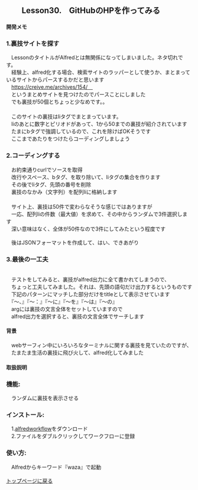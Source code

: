 ## 　　Lesson30.　GitHubのHPを作ってみる 
#### 開発メモ
### 1.裏技サイトを探す
　LessonのタイトルがAlfredとは無関係になってしまいました。ネタ切れです。
<br>　経験上、alfred化する場合、検索サイトのラッパーとして使うか、まとまっているサイトからパースするかだと思います
<br>　https://creive.me/archives/154/　
<br>　というまとめサイトを見つけたのでパースことにしました
<br>　でも裏技が50個とちょっと少なめです。。
<br>　
<br>　このサイトの裏技はliタグでまとまっています。
<br>　liのあとに数字とピリオドがあって、1から50までの裏技が紹介されています
<br>　たまにbタグで強調しているので、これを除けばOKそうです
<br>　ここまであたりをつけたらコーディングしましょう
### 2.コーディングする
　お約束通りcurlでソースを取得
<br>　改行やスペース、bタグ、を取り除いて、liタグの集合を作ります
<br>　その後でliタグ、先頭の番号を削除
<br>　裏技のなかみ（文字列）を配列liに格納します
<br>　
<br>　サイト上、裏技は50件で変わらなそうな感じではありますが
<br>　一応、配列liの件数（最大値）を求めて、その中からランダムで3件選択します
<br>　深い意味はなく、全体が50件なので3件にしてみたという程度です
<br>
<br>　後はJSONフォーマットを作成して、はい、できあがり
### 3.最後の一工夫
<br>　テストをしてみると、裏技がalfred出力に全て書かれてしまうので、
<br>　ちょっと工夫してみました。それは、先頭の語句だけ出力するというものです
<br>　下記のパターンにマッチした部分だけをtitleとして表示させています
<br>　『〜、』『〜：』『〜に』『〜を』『〜は』『〜の』
<br>　argには裏技の文言全体をセットしていますので
<br>　alfred出力を選択すると、裏技の文言全体でサーチします

#### 背景
　webサーフィン中にいろいろなターミナルに関する裏技を見ていたのですが、
<br>　たまたま生活の裏技に飛び火して、alfred化してみました
#### 取扱説明
### 機能:
　ランダムに裏技を表示させる
### インストール:
　1.[alfredworkflow](https://github.com/KitanoTamotsu/waza/releases/download/1.0/waza.alfredworkflow.zip)をダウンロード 
<br>　2.ファイルをダブルクリックしてワークフローに登録
### 使い方:
　Alfredからキーワード『waza』で起動
<br>
<br>
[トップページに戻る](https://kitanotamotsu.github.io/)

